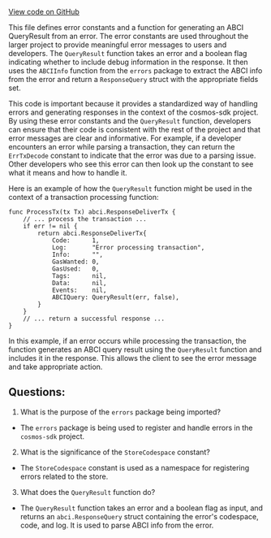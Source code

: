 [View code on GitHub](https://github.com/cosmos/cosmos-sdk.git/store/types/errors.go)

This file defines error constants and a function for generating an ABCI QueryResult from an error. The error constants are used throughout the larger project to provide meaningful error messages to users and developers. The `QueryResult` function takes an error and a boolean flag indicating whether to include debug information in the response. It then uses the `ABCIInfo` function from the `errors` package to extract the ABCI info from the error and return a `ResponseQuery` struct with the appropriate fields set.

This code is important because it provides a standardized way of handling errors and generating responses in the context of the cosmos-sdk project. By using these error constants and the `QueryResult` function, developers can ensure that their code is consistent with the rest of the project and that error messages are clear and informative. For example, if a developer encounters an error while parsing a transaction, they can return the `ErrTxDecode` constant to indicate that the error was due to a parsing issue. Other developers who see this error can then look up the constant to see what it means and how to handle it.

Here is an example of how the `QueryResult` function might be used in the context of a transaction processing function:

```
func ProcessTx(tx Tx) abci.ResponseDeliverTx {
    // ... process the transaction ...
    if err != nil {
        return abci.ResponseDeliverTx{
            Code:      1,
            Log:       "Error processing transaction",
            Info:      "",
            GasWanted: 0,
            GasUsed:   0,
            Tags:      nil,
            Data:      nil,
            Events:    nil,
            ABCIQuery: QueryResult(err, false),
        }
    }
    // ... return a successful response ...
}
```

In this example, if an error occurs while processing the transaction, the function generates an ABCI query result using the `QueryResult` function and includes it in the response. This allows the client to see the error message and take appropriate action.
## Questions: 
 1. What is the purpose of the `errors` package being imported?
- The `errors` package is being used to register and handle errors in the `cosmos-sdk` project.

2. What is the significance of the `StoreCodespace` constant?
- The `StoreCodespace` constant is used as a namespace for registering errors related to the store.

3. What does the `QueryResult` function do?
- The `QueryResult` function takes an error and a boolean flag as input, and returns an `abci.ResponseQuery` struct containing the error's codespace, code, and log. It is used to parse ABCI info from the error.